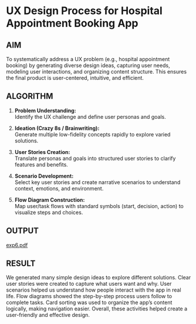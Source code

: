 # UX Design Process for Hospital Appointment Booking App

## AIM

To systematically address a UX problem (e.g., hospital appointment booking) by generating diverse design ideas, capturing user needs, modeling user interactions, and organizing content structure. This ensures the final product is user-centered, intuitive, and efficient.

## ALGORITHM 

1. **Problem Understanding:**  
   Identify the UX challenge and define user personas and goals.

2. **Ideation (Crazy 8s / Brainwriting):**  
   Generate multiple low-fidelity concepts rapidly to explore varied solutions.

3. **User Stories Creation:**  
   Translate personas and goals into structured user stories to clarify features and benefits.

4. **Scenario Development:**  
   Select key user stories and create narrative scenarios to understand context, emotions, and environment.

5. **Flow Diagram Construction:**  
   Map user/task flows with standard symbols (start, decision, action) to visualize steps and choices.

## OUTPUT
[exp6.pdf](https://github.com/user-attachments/files/20505497/exp6.pdf)

## RESULT

We generated many simple design ideas to explore different solutions. Clear user stories were created to capture what users want and why. User scenarios helped us understand how people interact with the app in real life. Flow diagrams showed the step-by-step process users follow to complete tasks. Card sorting was used to organize the app’s content logically, making navigation easier. Overall, these activities helped create a user-friendly and effective design.
